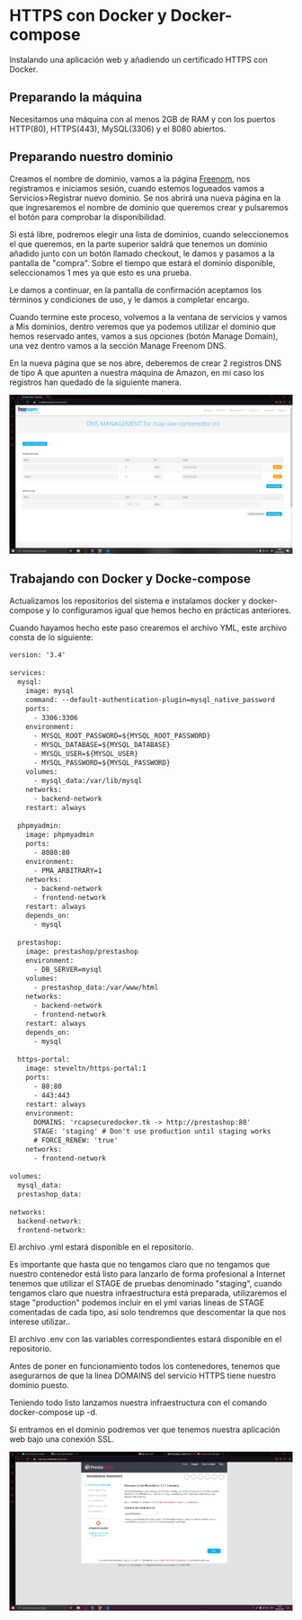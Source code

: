 # HTTPS con Docker y Docker-compose

Instalando una aplicación web y añadiendo un certificado HTTPS con Docker.

## Preparando la máquina

Necesitamos una máquina con al menos 2GB de RAM y con los puertos HTTP(80), HTTPS(443), MySQL(3306) y el 8080 abiertos.

## Preparando nuestro dominio

Creamos el nombre de dominio, vamos a la página [Freenom](https://www.freenom.com/es/index.html?lang=es), nos registramos e iniciamos sesión, cuando estemos logueados vamos a Servicios>Registrar nuevo dominio. Se nos abrirá una nueva página en la que ingresaremos el nombre de dominio que queremos crear y pulsaremos el botón para comprobar la disponibilidad.

Si está libre, podremos elegir una lista de dominios, cuando seleccionemos el que queremos, en la parte superior saldrá que tenemos un dominio añadido junto con un botón llamado checkout, le damos y pasamos a la pantalla de "compra". Sobre el tiempo que estará el dominio disponible, seleccionamos 1 mes ya que esto es una prueba. 

Le damos a continuar, en la pantalla de confirmación aceptamos los términos y condiciones de uso, y le damos a completar encargo.

Cuando termine este proceso, volvemos a la ventana de servicios y vamos a Mis dominios, dentro veremos que ya podemos utilizar el dominio que hemos reservado antes, vamos a sus opciones (botón Manage Domain), una vez dentro vamos a la sección Manage Freenom DNS.

En la nueva página que se nos abre, deberemos de crear 2 registros DNS de tipo A que apunten a nuestra máquina de Amazon, en mi caso los registros han quedado de la siguiente manera.

![Imagen de demostracion 1](/capturas/captura1.png)

## Trabajando con Docker y Docke-compose

Actualizamos los repositorios del sistema e instalamos docker y docker-compose y lo configuramos igual que hemos hecho en prácticas anteriores.

Cuando hayamos hecho este paso crearemos el archivo YML, este archivo consta de lo siguiente:

```
version: '3.4'

services:
  mysql:
    image: mysql
    command: --default-authentication-plugin=mysql_native_password
    ports: 
      - 3306:3306
    environment: 
      - MYSQL_ROOT_PASSWORD=${MYSQL_ROOT_PASSWORD}
      - MYSQL_DATABASE=${MYSQL_DATABASE}
      - MYSQL_USER=${MYSQL_USER}
      - MYSQL_PASSWORD=${MYSQL_PASSWORD}
    volumes: 
      - mysql_data:/var/lib/mysql
    networks: 
      - backend-network
    restart: always
  
  phpmyadmin:
    image: phpmyadmin
    ports:
      - 8080:80
    environment: 
      - PMA_ARBITRARY=1
    networks: 
      - backend-network
      - frontend-network
    restart: always
    depends_on: 
      - mysql

  prestashop:
    image: prestashop/prestashop
    environment: 
      - DB_SERVER=mysql
    volumes:
      - prestashop_data:/var/www/html
    networks: 
      - backend-network
      - frontend-network
    restart: always
    depends_on: 
      - mysql

  https-portal:
    image: steveltn/https-portal:1
    ports:
      - 80:80
      - 443:443
    restart: always
    environment:
      DOMAINS: 'rcapsecuredocker.tk -> http://prestashop:80'
      STAGE: 'staging' # Don't use production until staging works
      # FORCE_RENEW: 'true'
    networks:
      - frontend-network

volumes:
  mysql_data:
  prestashop_data:

networks: 
  backend-network:
  frontend-network:
```

El archivo .yml estará disponible en el repositorio.

Es importante que hasta que no tengamos claro que no tengamos que nuestro contenedor está listo para lanzarlo de forma profesional a Internet tenemos que utilizar el STAGE de pruebas denominado "staging", cuando tengamos claro que nuestra infraestructura está preparada, utilizaremos el stage "production" podemos incluir en el yml varias lineas de STAGE comentadas de cada tipo, así solo tendremos que descomentar la que nos interese utilizar..

El archivo .env con las variables correspondientes estará disponible en el repositorio.

Antes de poner en funcionamiento todos los contenedores, tenemos que asegurarnos de que la linea DOMAINS del servicio HTTPS tiene nuestro dominio puesto.

Teniendo todo listo lanzamos nuestra infraestructura con el comando docker-compose up -d.

Si entramos en el dominio podremos ver que tenemos nuestra aplicación web bajo una conexión SSL.

![Imagen de demostracion 2](/capturas/captura2.png)
